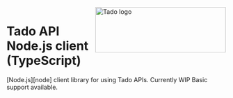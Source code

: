 <img src="https://www.tado.com/t/app/uploads/2016/10/tado_logo-300x105.png" alt="Tado logo" title="Tado" align="right" height="105" width="300"/>

# Tado API Node.js client (TypeScript)

[Node.js][node] client library for using Tado APIs. Currently WIP Basic support available.
